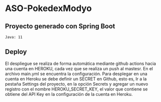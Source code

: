 # ASO-PokedexModyo
## Proyecto generado con Spring Boot
    Java: 11
  
## Deploy
El despliegue se realiza de forma automática mediante github actions hacia una cuenta en HEROKU, cada vez que se realiza un push al mastesr. En el archivo main.yml se encuentra la configuración.  Para desplegar en una cuenta en Heroku se debe definir un SECRET en Github, esto es, Ir a la pestaña Settings del proyecto, en la opción Secrets y agregar un nuevo registro con el nombre HEROKU_SECRET_KEY, el valor que contiene se obtiene del API Key en la configuración de la cuenta en Heroku.
